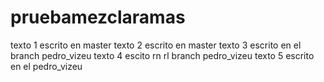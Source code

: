 # pruebamezclaramas
texto 1 escrito en master
texto 2 escrito en master
texto 3 escrito en el branch pedro_vizeu
texto 4 escito rn rl branch pedro_vizeu
texto 5 escrito en el pedro_vizeu